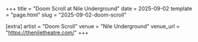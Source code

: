 +++
title = "Doom Scroll at Nile Underground"
date = 2025-09-02
template = "page.html"
slug = "2025-09-02-doom-scroll"

[extra]
artist = "Doom Scroll"
venue = "Nile Underground"
venue_url = "https://theniletheatre.com/"
+++
